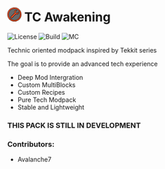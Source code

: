 # <img src="logo.png" width="32"/> TC Awakening 
![License](https://img.shields.io/badge/License-MIT-yellow.svg) ![Build](https://img.shields.io/badge/Build-1.0.0-green.svg) ![MC](https://img.shields.io/badge/MC-1.12.2-red.svg) 
<p>
Technic oriented modpack inspired by Tekkit series
<p>
The goal is to provide an advanced tech experience

- Deep Mod Intergration
- Custom MultiBlocks
- Custom Recipes
- Pure Tech Modpack
- Stable and Lightweight 

### **THIS PACK IS STILL IN DEVELOPMENT**

### Contributors:
- Avalanche7
